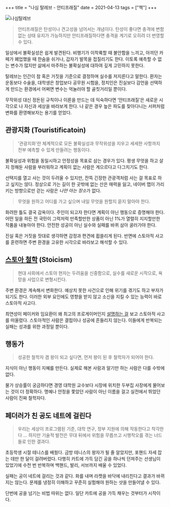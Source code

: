 +++
title = "나심 탈레브 - 안티프래질"
date = 2021-04-13
tags = ["책"]
+++

![나심탈레브](https://bear-images.sfo2.cdn.digitaloceanspaces.com/kang-1662218184.webp)

> 안티프래질은 탄성이나 견고성을 넘어서는 개념이다. 탄성이 좋다면 충격에 변함없는 상태 유지가 가능하지만 안티프래질하다면 충격을 계기로 오히려 더 번영할 수 있다.

일상에서 불확실성은 쉽게 발견된다. 비행기가 이착륙할 때 불안함을 느끼고, 아끼던 카페가 폐업했을 때 한숨을 쉬거나, 갑자기 발목을 접질리기도 한다. 이토록 예측할 수 없는 변수가 많지만 삶에서 마주하는 불확실성에 대하여 깊게 고민하지 못한다.

탈레브는 인간이 참 혹은 거짓을 기준으로 결정하며 실수를 저지른다고 말한다. 환자는 운동보다 수술을, 대학생은 창업보다 공무원 시험을, 정치인은 진실보다 감언을 선택하게 만드는 환경에서 어쩌면 변수는 억눌러야 할 골칫거리일 뿐이다.

무작위성 대신 정돈된 규칙이나 이론을 만드는 데 익숙하다면 ‘안티프래질’은 새로운 시각으로 나 자신과 세상을 바라보게 한다. 나 같은 경우 높은 파도를 찾아다니는 서퍼처럼 변화를 환영해보자는 용기를 얻었다.

## 관광지화 (Touristificatoin)

> '관광지화'란 체계적으로 모든 불확실성과 무작위성을 지우고 세세한 사항까지 전부 예측할 수 있게 만들려는 행동이다.

불확실성과 위험을 동일시하고 안정성을 목표로 삼는 경우가 있다. 평생 무엇을 하고 살지 정해둔 사람을 부러워하고 계획이 없는 사람은 게으르다고 다그치기도 한다.

선택지를 열고 사는 것이 두려울 수 있지만, 잔뜩 긴장한 관광객처럼 사는 걸 목표로 하고 싶지는 않다. 정상으로 가는 길이 한 곳밖에 없는 산은 매력을 잃고, 네이버 맵이 가리키는 방향으로만 걷는 사람은 *나만 아는 장소*가 없다.

> 무엇을 원하고 어디를 가고 싶으며 내일 무엇을 원할지 묻지 말아야 한다.

화려한 틀도 결국 감옥이다. 주인이 되고자 한다면 계획이 아닌 행동으로 증명해야 한다. 어떤 일을 하든 전 국민이 그럭저럭 만족할만한 상품이 아닌 1%가 열렬히 지지할만한 작품을 내놓아야 한다. 안전한 성공이 아닌 실수와 실패를 바퀴 삼아 굴러가야 한다.

진실 혹은 거짓을 잣대로 생각하면 감정과 편견에 휩쓸리게 된다. 반면에 스토아적 사고를 훈련하면 주변 환경을 고유한 시각으로 바라보고 해석할 수 있다.

## [스토아 철학](https://kangminsuk.com/ko/blog/stoicism/) (Stoicism)

> 현대 사회에서 스토아 현자는 두려움을 신중함으로, 실수를 새로운 시작으로, 욕망을 사업으로 변형시킨다.

주변 환경은 계속해서 변화한다. 예상치 못한 사건으로 인해 위기를 겪기도 하고 부자가 되기도 한다. 이러한 외부 요인에도 영향을 받지 않고 소신을 지킬 수 있는 능력이 바로 스토아적 사고다.

최연성이 페이커와 임요환이 왜 최고의 프로게이머인지 [설명하는 걸](https://youtu.be/AEpI9e7qStE) 보고 스토아적 사고를 떠올렸다. 스토아적인 사람은 결핍이나 성공에 흔들리지 않는다. 이들에게 반복되는 실패는 성과를 위한 과정일 뿐이다.

## 행동가

> 성공한 철학자 겸 왕이 되고 싶다면, 먼저 왕이 된 후 철학자가 되어야 한다.

지식이 아닌 행동이 지혜를 만든다. 실제로 해본 사람과 알기만 하는 사람은 다를 수밖에 없다.

물가 상승률이 궁금하다면 경영 대학원 교수보다 시장에 위치한 두부집 사장에게 물어보는 것이 더 정확하다. 명예나 안정을 쫓았던 사람이 아닌 이름을 걸고 실전에서 뛰었던 사람이 진짜 철학자다.

## 페더러가 친 공도 네트에 걸린다

> 우리는 세상이 프로그램된 기준, 대학 연구, 정부 지원에 의해 작동한다고 착각한다 ... 하지만 기술적 발전은 무대 뒤에서 위험을 무릅쓰고 시행착오를 겪는 너드들로 인한 결과다.

초등학생 시절 테니스를 배웠다. 금방 테니스의 왕자가 될 줄 알았지만, 포핸드 자세 잡는 데만 한 달이 걸려버렸다. 다행히 카트에 가득 담긴 공을 하나씩 던져주는 선생님이 있었기에 수천 번 반복하며 백핸드, 발리, 서브까지 배울 수 있었다.

실패는 공이 네트에 걸리는 것과 같다. 화를 내며 라켓을 바닥에 내리친다고 결과가 바뀌지는 않는다. 문제를 냉정히 이해하고 꾸준히 실험해야 원하는 샷을 만들어낼 수 있다.

단번에 공을 넘기는 비법 따위는 없다. 일단 카트에 공을 가득 채우는 것부터가 시작이다.